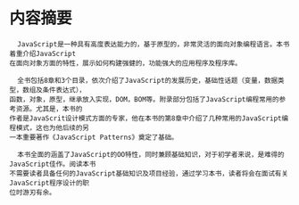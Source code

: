 内容摘要
========

      JavaScript是一种具有高度表达能力的，基于原型的，非常灵活的面向对象编程语言。本书着重介绍JavaScript
    在面向对象方面的特性，展示如何构建强健的，功能强大的应用程序及程序库。

      全书包括8章和3个目录，依次介绍了JavaScript的发展历史，基础性话题（变量，数据类型，数组及条件表达式），
    函数，对象，原型，继承放入实现，DOM，BOM等。附录部分包括了JavaScript编程常用的参考资源。尤其是，本书的
    作者是JavaScrit设计模式方面的专家，他在本书的第8章中介绍了几种常用的JavaScript编程模式，这也为他后续的另
    一本重要著作《JavaScript Patterns》奠定了基础。

      本书全面的涵盖了JavaScript的OO特性，同时兼顾基础知识，对于初学者来说，是难得的JavaScript佳作。阅读本书
    不需要读者具备任何的JavaScript基础知识及项目经验，通过学习本书，读者将会在面试有关JavaScript程序设计的职
    位时游刃有余。